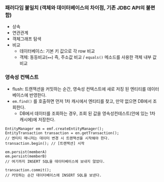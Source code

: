 ### 패러다임 불일치 (객체와 데이터베이스의 차이점, 기존 JDBC API의 불편함)
- 상속
- 연관관계
- 객체그래프 탐색
- 비교
  - 데이터베이스: 기본 키 값으로 각 row 비교
  - 객체: 동등비교(`==`) 즉, 주소값 비교 / `equals()` 메소드를 사용한 객체 내부 값 비교
  
  
### 영속성 컨텍스트
- flush: 트랜잭션을 커밋하는 순간, 영속성 컨텍스트에 새로 저징 된 엔티티를 데이터베이스에 반영한다. 
- `em.find()` 를 호출하면 먼저 1차 캐시에서 엔티티를 찾고, 만약 없으면 DB에서 조회한다.
  - DB에서 데이터를 조회하는 경우, 조회 된 값을 영속성컨테스트(안에 있는 1차 캐시에)에 저장한다.  
```
EntityManager em = emf.createEntityManager();
EntityTransaction transaction = en.getTransaction();
// 엔티티 매니저는 데이터 변경 시 트랜잭션을 시작해야 한다.
transaction.begin(); // [트랜잭션] 시작

em.persist(memberA)
em.persist(memberB)
// 여기까지 INSERT SQL을 데이터베이스에 보내지 않았다.

transaction.commit();
// 커밋하는 순간 데이터베이스에 INSERT SQL을 보낸다.
```

